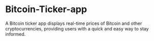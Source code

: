 # Bitcoin-Ticker-app
A Bitcoin ticker app displays real-time prices of Bitcoin and other cryptocurrencies, providing users with a quick and easy way to stay informed.
